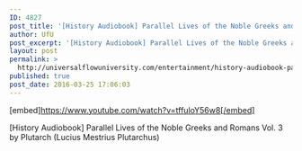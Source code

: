 ```yaml
---
ID: 4827
post_title: '[History Audiobook] Parallel Lives of the Noble Greeks and Romans Vol. 3 by Plutarch'
author: UfU
post_excerpt: '[History Audiobook] Parallel Lives of the Noble Greeks and Romans Vol. 3 by Plutarch (Lucius Mestrius Plutarchus)'
layout: post
permalink: >
  http://universalflowuniversity.com/entertainment/history-audiobook-parallel-lives-of-the-noble-greeks-and-romans-vol-3-by-plutarch/
published: true
post_date: 2016-03-25 17:06:03
---
```

[embed]https://www.youtube.com/watch?v=tffuloY56w8[/embed]<br>
<p>[History Audiobook] Parallel Lives of the Noble Greeks and Romans Vol. 3 by Plutarch (Lucius Mestrius Plutarchus)</p>